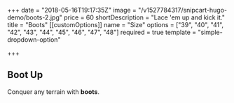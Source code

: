+++
date = "2018-05-16T19:17:35Z"
image = "/v1527784317/snipcart-hugo-demo/boots-2.jpg"
price = 60
shortDescription = "Lace 'em up and kick it."
title = "Boots"
[[customOptions]]
name = "Size"
options = ["39", "40", "41", "42", "43", "44", "45", "46", "47", "48"]
required = true
template = "simple-dropdown-option"

+++
## Boot Up

Conquer any terrain with **boots**.

